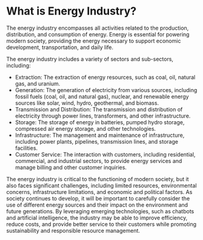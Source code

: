 What is Energy Industry?
==================================================================

The energy industry encompasses all activities related to the production, distribution, and consumption of energy. Energy is essential for powering modern society, providing the energy necessary to support economic development, transportation, and daily life.

The energy industry includes a variety of sectors and sub-sectors, including:

* Extraction: The extraction of energy resources, such as coal, oil, natural gas, and uranium.
* Generation: The generation of electricity from various sources, including fossil fuels (coal, oil, and natural gas), nuclear, and renewable energy sources like solar, wind, hydro, geothermal, and biomass.
* Transmission and Distribution: The transmission and distribution of electricity through power lines, transformers, and other infrastructure.
* Storage: The storage of energy in batteries, pumped hydro storage, compressed air energy storage, and other technologies.
* Infrastructure: The management and maintenance of infrastructure, including power plants, pipelines, transmission lines, and storage facilities.
* Customer Service: The interaction with customers, including residential, commercial, and industrial sectors, to provide energy services and manage billing and other customer inquiries.

The energy industry is critical to the functioning of modern society, but it also faces significant challenges, including limited resources, environmental concerns, infrastructure limitations, and economic and political factors. As society continues to develop, it will be important to carefully consider the use of different energy sources and their impact on the environment and future generations. By leveraging emerging technologies, such as chatbots and artificial intelligence, the industry may be able to improve efficiency, reduce costs, and provide better service to their customers while promoting sustainability and responsible resource management.
